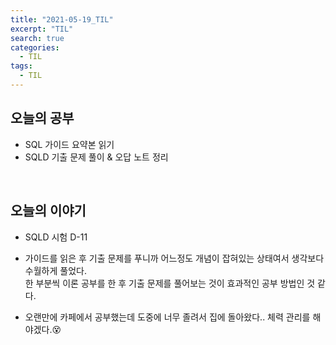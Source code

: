 ```yaml
---
title: "2021-05-19_TIL"
excerpt: "TIL"
search: true
categories: 
  - TIL
tags: 
  - TIL
---
```


## 오늘의 공부

- SQL 가이드 요약본 읽기<br>
- SQLD 기출 문제 풀이 & 오답 노트 정리<br>

<br>

## 오늘의 이야기

- SQLD 시험 D-11<br>

- 가이드를 읽은 후 기출 문제를 푸니까 어느정도 개념이 잡혀있는 상태여서 생각보다 수월하게 풀었다.<br>
한 부분씩 이론 공부를 한 후 기출 문제를 풀어보는 것이 효과적인 공부 방법인 것 같다.<br>

- 오랜만에 카페에서 공부했는데 도중에 너무 졸려서 집에 돌아왔다.. 체력 관리를 해야겠다.😵<br>



<br><br>


